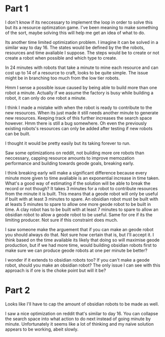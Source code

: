 # Part 1

I don't know if its neccessary to implement the loop in order to solve this but its a resource optimzation game.
I've been meaning to make something of the sort, maybe solving this will help me get an idea of what to do.

Its another time limited optimization problem.
I imagine it can be solved in a similar way to day 16.
The states would be defined by the the robots, resources and time avaliable I suppose.
The steps would be to create or not create a robot when possible and which type to create.

In 24 minutes with robots that take a minute to mine each resource and can cost up to 14 of a resource to craft, looks to be quite simple.
The issue might be in branching too much from the low tier robots.

Hmm I sense a possible issue caused by being able to build more than one robot a minute.
Actually if we assume the factory is busy while building a robot, it can only do one robot a minute.

I think I made a mistake with when the robot is ready to contribute to the new resources.
When its just made it still needs another minute to generate new resources.
Keeping track of this further increases the search space however.
Hmm there is still a bug somewhere.
Oh even the previously existing robots's resources can only be added after testing if new robots can be built.

I thought it would be pretty easily but its taking forever to run. 

Saw some optimizations on reddit, not building more ore robots than neccessary, capping resource amounts to improve memozation performance and building towards geode goals, breaking early.

I think breaking early will make a significant difference because every minute more given to time avaliable is an exponential increase in time taken.
What's a good way of estimating if the solution will be able to break the record or not though?
It takes 3 minutes for a robot to contribute resources from the minute it is built.
This means that a geode robot will only be useful if built with at least 3 minutes to spare.
An obsidian robot must be built with at leasts 5 minutes to spare to allow one more geode robot to be built in time.
A clay robot has to be built with at least 7 minutes to spare to allow an obsidian robot to allow a geode robot to be useful.
Same for ore if its the limiting producer.
Not sure if this constraint does much.

I saw someone make the arguement that if you can make an geode robot you should always do that.
Not sure how certain that is, but I'll accept it.
I think based on the time available its likely that doing so will maximise geode production, but if we had more time, would building obsidian robots first to make sure we can produce geode robots at one per minute be better?

I wonder if it extends to obsidian robots too?
If you can't make a geode robot, should you make an obsidian robot?
The only issue I can see with this approach is if ore is the choke point but will it be?

# Part 2

Looks like I'll have to cap the amount of obsidian robots to be made as well.

I saw a nice optimization on reddit that's similar to day 16.
You can collapse the search space into what action to do next instead of going minute by minute.
Unfortunately it seems like a lot of thinking and my naive solution appears to be working, abeit slowly.